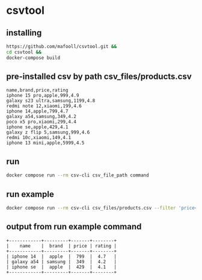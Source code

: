 # csvtool

## installing

```bash
https://github.com/mafooll/csvtool.git &&
cd csvtool &&
docker-compose build
```

## pre-installed csv by path csv_files/products.csv

```
name,brand,price,rating
iphone 15 pro,apple,999,4.9
galaxy s23 ultra,samsung,1199,4.8
redmi note 12,xiaomi,199,4.6
iphone 14,apple,799,4.7
galaxy a54,samsung,349,4.2
poco x5 pro,xiaomi,299,4.4
iphone se,apple,429,4.1
galaxy z flip 5,samsung,999,4.6
redmi 10c,xiaomi,149,4.1
iphone 13 mini,apple,5999,4.5

```


## run

```bash
docker compose run --rm csv-cli csv_file_path command
```

## run example

```bash
docker compose run --rm csv-cli csv_files/products.csv --filter 'price<999 and (brand=apple or brand=samsung)' --sort 'rating:desc'
```
## output from run example command

```
+------------+---------+-------+--------+
|    name    |  brand  | price | rating |
+------------+---------+-------+--------+
| iphone 14  |  apple  |  799  |  4.7   |
| galaxy a54 | samsung |  349  |  4.2   |
| iphone se  |  apple  |  429  |  4.1   |
+------------+---------+-------+--------+
```
